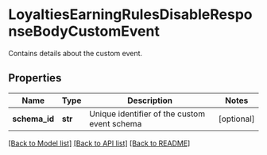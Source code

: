 # LoyaltiesEarningRulesDisableResponseBodyCustomEvent

Contains details about the custom event.

## Properties
Name | Type | Description | Notes
------------ | ------------- | ------------- | -------------
**schema_id** | **str** | Unique identifier of the custom event schema | [optional] 

[[Back to Model list]](../README.md#documentation-for-models) [[Back to API list]](../README.md#documentation-for-api-endpoints) [[Back to README]](../README.md)


